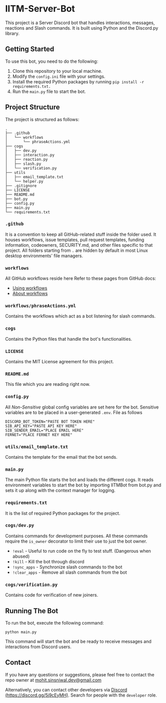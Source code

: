 # IITM-Server-Bot

This project is a Server Discord bot that handles interactions, messages, reactions and Slash commands. It is built using Python and the Discord.py library.


## Getting Started

To use this bot, you need to do the following:

1. Clone this repository to your local machine.
2. Modify the `config.ini` file with your settings.
3. Install the required Python packages by running `pip install -r requirements.txt.`
4. Run the `main.py` file to start the bot.


## Project Structure

The project is structured as follows:

```
.
├── .github
│   └── workflows
│       └── phraseActions.yml
├── cogs
│   ├── dev.py
│   ├── interaction.py
│   ├── reaction.py
│   ├── slash.py
│   └── verification.py
├── utils
│   ├── email_template.txt
│   └── helper.py
├── .gitignore
├── LICENSE
├── README.md
├── bot.py
├── config.py
├── main.py
└── requirements.txt
```

### `.github`
It is a convention to keep all GitHub-related stuff inside the folder used. It houses workflows, issue templates, pull request templates, funding information, codeowners, SECURITY.md, and other files specific to that project. All folders starting from `.` are hidden by default in most Linux desktop environments' file managers.

### `workflows`
All GitHub workflows reside here
Refer to these pages from GitHub docs:
- [Using workflows](https://docs.github.com/en/actions/using-workflows)
- [About workflows](https://docs.github.com/en/actions/using-workflows/about-workflows)

### `workflows/phraseActions.yml`
Contains the workflows which act as a bot listening for slash commands.

### `cogs`
Contains the Python files that handle the bot's functionalities.

### `LICENSE`
Contains the MIT License agreement for this project.

### `README.md`
This file which you are reading right now.

### `config.py`
All _Non-Sensitive_ global config variables are set here for the bot. Sensitive variables are to be placed in a user-generated `.env`. File as follows
````
DISCORD_BOT_TOKEN="PASTE BOT TOKEN HERE"
SIB_API_KEY="PASTE API KEY HERE"
SIB_SENDER_EMAIL="PLACE EMAIL HERE"
FERNET="PLACE FERNET KEY HERE"
````

### `utils/email_template.txt`
Contains the template for the email that the bot sends.

### `main.py`
The main Python file starts the bot and loads the different cogs. It reads environment variables to start the bot by importing IITMBot from bot.py and sets it up along with the context manager for logging.

### `requirements.txt`
It is the list of required Python packages for the project.

### `cogs/dev.py`
Contains commands for development purposes. All these commands require the `is_owner` decorator to limit their use to just the bot owner.
- `!eval` - Useful to run code on the fly to test stuff. (Dangerous when abused)
- `!kill` - Kill the bot through discord
- `!sync_apps` - Synchronize slash commands to the bot
- `!clear_apps` - Remove all slash commands from the bot

### `cogs/verification.py`
Contains code for verification of new joiners.


## Running The Bot

To run the bot, execute the following command:

```
python main.py
```

This command will start the bot and be ready to receive messages and interactions from Discord users.


## Contact

If you have any questions or suggestions, please feel free to contact the repo owner at mohit.sinsniwal.dev@gmail.com

Alternatively, you can contact other developers via [Discord (https://discord.gg/5j9cEyMH)](https://discord.gg/5j9cEyMH). Search for people with the `developer` role.

